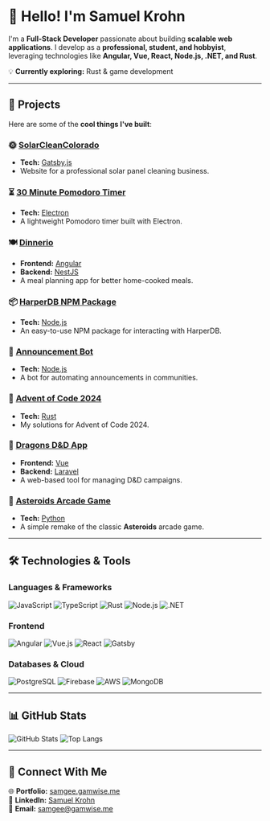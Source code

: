 # 👋 Hello! I'm **Samuel Krohn**

I'm a **Full-Stack Developer** passionate about building **scalable web applications**. I develop as a **professional, student, and hobbyist**, leveraging technologies like **Angular, Vue, React, Node.js, .NET, and Rust**.  

💡 **Currently exploring:** Rust & game development  

---

## 🚀 **Projects**
Here are some of the **cool things I've built**:

### 🌞 **[SolarCleanColorado](https://www.solarcleancolorado.com/)**
- **Tech:** [Gatsby.js](https://github.com/Solarcleancolorado/solarcleancolorado.github.io)  
- Website for a professional solar panel cleaning business.

### ⏳ **[30 Minute Pomodoro Timer](https://github.com/SamgeeGamwise/Pomodoro)**
- **Tech:** [Electron](https://github.com/SamgeeGamwise/Pomodoro)  
- A lightweight Pomodoro timer built with Electron.

### 🍽️ **[Dinnerio](http://dinnerio.s3-website-us-west-2.amazonaws.com/)**
- **Frontend:** [Angular](https://github.com/SamgeeGamwise/dinnerio-angular)  
- **Backend:** [NestJS](https://github.com/SamgeeGamwise/dinnerio)  
- A meal planning app for better home-cooked meals.

### 📦 **[HarperDB NPM Package](https://www.npmjs.com/package/harperdb-node)**
- **Tech:** [Node.js](https://github.com/SamgeeGamwise/harperdb-node)  
- An easy-to-use NPM package for interacting with HarperDB.

### 🔔 **[Announcement Bot](https://github.com/bubbzDotDev/bot-dashboard-backend)**
- **Tech:** [Node.js](https://github.com/bubbzDotDev/bot-dashboard-backend)  
- A bot for automating announcements in communities.

### 🎄 **[Advent of Code 2024](https://github.com/SamgeeGamwise/advent-of-code-2024)**
- **Tech:** [Rust](https://github.com/SamgeeGamwise/advent-of-code-2024)  
- My solutions for Advent of Code 2024.

### 🐉 **[Dragons D&D App](https://github.com/SamgeeGamwise/dragons_laravel)**
- **Frontend:** [Vue](https://github.com/SamgeeGamwise/dragons_laravel)  
- **Backend:** [Laravel](https://github.com/SamgeeGamwise/dragons_backend)  
- A web-based tool for managing D&D campaigns.

### 🚀 **[Asteroids Arcade Game](https://github.com/SamgeeGamwise/asteroids)**
- **Tech:** [Python](https://github.com/SamgeeGamwise/asteroids)  
- A simple remake of the classic **Asteroids** arcade game.
  
---

## 🛠️ **Technologies & Tools**
### **Languages & Frameworks**
![JavaScript](https://img.shields.io/badge/JavaScript-F7DF1E?style=for-the-badge&logo=javascript&logoColor=black)
![TypeScript](https://img.shields.io/badge/TypeScript-3178C6?style=for-the-badge&logo=typescript&logoColor=white)
![Rust](https://img.shields.io/badge/Rust-000000?style=for-the-badge&logo=rust&logoColor=white)
![Node.js](https://img.shields.io/badge/Node.js-339933?style=for-the-badge&logo=node.js&logoColor=white)
![.NET](https://img.shields.io/badge/.NET-512BD4?style=for-the-badge&logo=dotnet&logoColor=white)

### **Frontend**
![Angular](https://img.shields.io/badge/Angular-DD0031?style=for-the-badge&logo=angular&logoColor=white)
![Vue.js](https://img.shields.io/badge/Vue.js-4FC08D?style=for-the-badge&logo=vue.js&logoColor=white)
![React](https://img.shields.io/badge/React-61DAFB?style=for-the-badge&logo=react&logoColor=black)
![Gatsby](https://img.shields.io/badge/Gatsby-663399?style=for-the-badge&logo=gatsby&logoColor=white)

### **Databases & Cloud**
![PostgreSQL](https://img.shields.io/badge/PostgreSQL-336791?style=for-the-badge&logo=postgresql&logoColor=white)
![Firebase](https://img.shields.io/badge/Firebase-FFCA28?style=for-the-badge&logo=firebase&logoColor=black)
![AWS](https://img.shields.io/badge/AWS-232F3E?style=for-the-badge&logo=amazon-aws&logoColor=white)
![MongoDB](https://img.shields.io/badge/MongoDB-47A248?style=for-the-badge&logo=mongodb&logoColor=white)

---

## 📊 **GitHub Stats**
![GitHub Stats](https://github-readme-stats.vercel.app/api?username=samgeegamwise&show_icons=true&theme=dark&count_private=true)
![Top Langs](https://github-readme-stats.vercel.app/api/top-langs/?username=samgeegamwise&layout=compact&theme=dark)

---

## 🔗 **Connect With Me**
🌐 **Portfolio:** [samgee.gamwise.me](https://samgee.gamwise.me)  
📍 **LinkedIn:** [Samuel Krohn](https://www.linkedin.com/in/samkrohn/)  
📧 **Email:** samgee@gamwise.me

